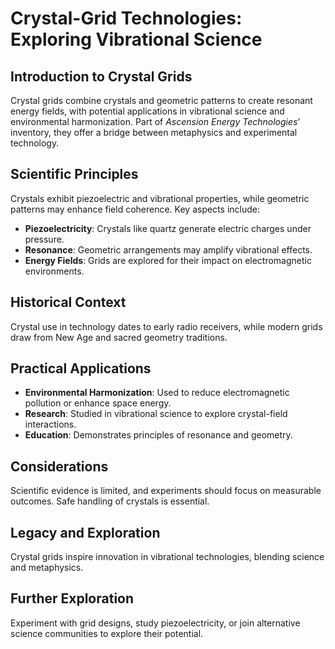 # Crystal-Grid Technologies: Exploring Vibrational Science

## Introduction to Crystal Grids
Crystal grids combine crystals and geometric patterns to create resonant energy fields, with potential applications in vibrational science and environmental harmonization. Part of *Ascension Energy Technologies*’ inventory, they offer a bridge between metaphysics and experimental technology.

## Scientific Principles
Crystals exhibit piezoelectric and vibrational properties, while geometric patterns may enhance field coherence. Key aspects include:
- **Piezoelectricity**: Crystals like quartz generate electric charges under pressure.
- **Resonance**: Geometric arrangements may amplify vibrational effects.
- **Energy Fields**: Grids are explored for their impact on electromagnetic environments.

## Historical Context
Crystal use in technology dates to early radio receivers, while modern grids draw from New Age and sacred geometry traditions.

## Practical Applications
- **Environmental Harmonization**: Used to reduce electromagnetic pollution or enhance space energy.
- **Research**: Studied in vibrational science to explore crystal-field interactions.
- **Education**: Demonstrates principles of resonance and geometry.

## Considerations
Scientific evidence is limited, and experiments should focus on measurable outcomes. Safe handling of crystals is essential.

## Legacy and Exploration
Crystal grids inspire innovation in vibrational technologies, blending science and metaphysics.

## Further Exploration
Experiment with grid designs, study piezoelectricity, or join alternative science communities to explore their potential.